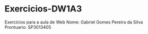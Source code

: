 # Exercicios-DW1A3
Exercícios para a aula de Web
Nome: Gabriel Gomes Pereira da Silva
Prontuario: SP3013405
